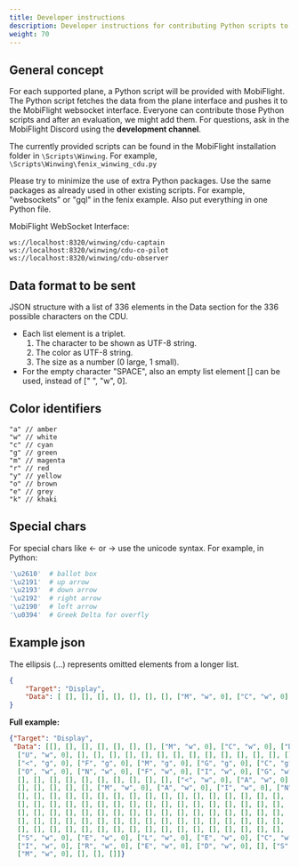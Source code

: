 ```yaml
---
title: Developer instructions
description: Developer instructions for contributing Python scripts to interface with MobiFlight.
weight: 70
---
```


## General concept

For each supported plane, a Python script will be provided with MobiFlight. The Python script fetches the data from the plane interface and pushes it to the MobiFlight websocket interface. Everyone can contribute those Python scripts and after an evaluation, we might add them. For questions, ask in the MobiFlight Discord using the **development channel**.

The currently provided scripts can be found in the MobiFlight installation folder in `\Scripts\Winwing`. For example, `\Scripts\Winwing\fenix_winwing_cdu.py`

Please try to minimize the use of extra Python packages. Use the same packages as already used in other existing scripts. For example, "websockets" or "gql" in the fenix example. Also put everything in one Python file.

MobiFlight WebSocket Interface:

```text
ws://localhost:8320/winwing/cdu-captain
ws://localhost:8320/winwing/cdu-co-pilot
ws://localhost:8320/winwing/cdu-observer
```

## Data format to be sent

JSON structure with a list of 336 elements in the Data section for the 336 possible characters on the CDU.

- Each list element is a triplet.
    1. The character to be shown as UTF-8 string.
    2. The color as UTF-8 string.
    3. The size as a number (0 large, 1 small).
- For the empty character "SPACE", also an empty list element [] can be used, instead of [" ", "w", 0].

## Color identifiers

```text
"a" // amber
"w" // white          
"c" // cyan        
"g" // green            
"m" // magenta          
"r" // red            
"y" // yellow            
"o" // brown
"e" // grey 
"k" // khaki
```

## Special chars

For special chars like <- or -> use the unicode syntax. For example, in Python:

```python
'\u2610'  # ballot box
'\u2191'  # up arrow
'\u2193'  # down arrow
'\u2192'  # right arrow
'\u2190'  # left arrow
'\u0394'  # Greek Delta for overfly
```

## Example json

The ellipsis (...) represents omitted elements from a longer list.

```json
{
    "Target": "Display",
    "Data": [ [], [], [], [], [], [], [], ["M", "w", 0], ["C", "w", 0], ["D", "w", 0], ["U", "w", 0], ... ]
}
```

**Full example:**

```json
{"Target": "Display", 
 "Data": [[], [], [], [], [], [], [], ["M", "w", 0], ["C", "w", 0], ["D", "w", 0], ["U", "w", 0], [], ["M", "w", 0], ["E", "w", 0], ["N", "w", 0], 
  ["U", "w", 0], [], [], [], [], [], [], [], [], [], [], [], [], [], [], [], [], [], [], [], [], [], [], [], [], [], [], [], [], [], [], [], [], 
  ["<", "g", 0], ["F", "g", 0], ["M", "g", 0], ["G", "g", 0], ["C", "g", 0], [], [], [], [], [], [], [], [], [], [], [], [], ["C", "w", 0], 
  ["O", "w", 0], ["N", "w", 0], ["F", "w", 0], ["I", "w", 0], ["G", "w", 0], [">", "w", 0], [], [], [], [], [], [], [], [], [], [], [], [], [], [], 
  [], [], [], [], [], [], [], [], [], [], ["<", "w", 0], ["A", "w", 0], ["T", "w", 0], ["S", "w", 0], ["U", "w", 0], [], [], [], [], [], [], [], [], 
  [], [], [], [], [], ["M", "w", 0], ["A", "w", 0], ["I", "w", 0], ["N", "w", 0], ["T", "w", 0], [">", "w", 0], [], [], [], [], [], [], [], [], [], 
  [], [], [], [], [], [], [], [], [], [], [], [], [], [], [], [], [], [], [], [], [], [], [], [], [], [], [], [], [], [], [], [], [], [], [], [], [], 
  [], [], [], [], [], [], [], [], [], [], [], [], [], [], [], [], [], [], [], [], [], [], [], [], [], [], [], [], [], [], [], [], [], [], [], [], [], 
  [], [], [], [], [], [], [], [], [], [], [], [], [], [], [], [], [], [], [], [], [], [], [], [], [], [], [], [], [], [], [], [], [], [], [], [], [], 
  [], [], [], [], [], [], [], [], [], [], [], [], [], [], [], [], [], [], [], [], [], [], [], [], [], [], [], [], [], [], [], [], [], [], [], [], [], 
  [], [], [], [], [], [], [], [], [], [], [], [], [], [], [], [], [], [], [], [], [], [], [], [], [], [], [], [], [], [], [], [], [], [], [], 
  ["S", "w", 0], ["E", "w", 0], ["L", "w", 0], ["E", "w", 0], ["C", "w", 0], ["T", "w", 0], [], ["D", "w", 0], ["E", "w", 0], ["S", "w", 0], 
  ["I", "w", 0], ["R", "w", 0], ["E", "w", 0], ["D", "w", 0], [], ["S", "w", 0], ["Y", "w", 0], ["S", "w", 0], ["T", "w", 0], ["E", "w", 0], 
  ["M", "w", 0], [], [], []]}
```
